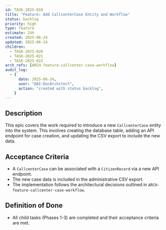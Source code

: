 ```yaml
---
id: TASK-2025-019
title: "Feature: Add CallcenterCase Entity and Workflow"
status: backlog
priority: high
type: feature
estimate: 24h
created: 2025-06-24
updated: 2025-06-24
children:
  - TASK-2025-020
  - TASK-2025-021
  - TASK-2025-022
arch_refs: [ARCH-feature-callcenter-case-workflow]
audit_log:
  - {
      date: 2025-06-24,
      user: "@AI-DocArchitect",
      action: "created with status backlog",
    }
---
```


## Description

This epic covers the work required to introduce a new `CallcenterCase` entity into the system. This involves creating the database table, adding an API endpoint for case creation, and updating the CSV export to include the new data.

## Acceptance Criteria

- A `CallcenterCase` can be associated with a `CitizenRecord` via a new API endpoint.
- The new case data is included in the administrative CSV export.
- The implementation follows the architectural decisions outlined in `ARCH-feature-callcenter-case-workflow`.

## Definition of Done

- All child tasks (Phases 1-3) are completed and their acceptance criteria are met.
